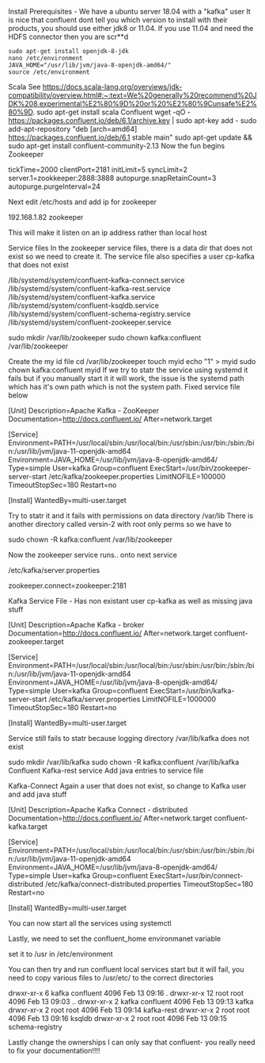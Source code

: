 Install Prerequisites - We have a ubuntu server 18.04 with a "kafka" user
It is nice that confluent dont tell you which version to install with their products, you should use either jdk8 or 11.04. If you use 11.04 and need the HDFS connector then you are scr**d
```
sudo apt-get install openjdk-8-jdk
nano /etc/environment
JAVA_HOME="/usr/lib/jvm/java-8-openjdk-amd64/"
source /etc/environment
```
Scala
See https://docs.scala-lang.org/overviews/jdk-compatibility/overview.html#:~:text=We%20generally%20recommend%20JDK%208,experimental%E2%80%9D%20or%20%E2%80%9Cunsafe%E2%80%9D.
sudo apt-get install scala
Confluent
wget -qO - https://packages.confluent.io/deb/6.1/archive.key | sudo apt-key add -
sudo add-apt-repository "deb \[arch=amd64\] https://packages.confluent.io/deb/6.1 stable main"
sudo apt-get update && sudo apt-get install confluent-community-2.13
Now the fun begins
Zookeeper

tickTime=2000
clientPort=2181
initLimit=5
syncLimit=2
server.1=zookkeeper:2888:3888
autopurge.snapRetainCount=3
autopurge.purgeInterval=24

Next edit /etc/hosts and add ip for zookeeper

192.168.1.82 zookeeper

This will make it listen on an ip address rather than local host
 
Service files
In the zookeeper service files, there is a data dir that does not exist so we need to create it. The service file also specifies a user cp-kafka that does not exist

/lib/systemd/system/confluent-kafka-connect.service
/lib/systemd/system/confluent-kafka-rest.service
/lib/systemd/system/confluent-kafka.service
/lib/systemd/system/confluent-ksqldb.service
/lib/systemd/system/confluent-schema-registry.service
/lib/systemd/system/confluent-zookeeper.service

sudo mkdir /var/lib/zookeeper
sudo chown kafka:confluent /var/lib/zookeeper

Create the my id file
cd /var/lib/zookeeper
touch myid
echo "1" > myid
sudo chown kafka:confluent myid
If we try to statr the service using systemd it fails but if you manually start it it will work, the issue is the systemd path which has it's own path which is not the system path. Fixed service file below

[Unit]
Description=Apache Kafka - ZooKeeper
Documentation=http://docs.confluent.io/
After=network.target

[Service]
Environment=PATH=/usr/local/sbin:/usr/local/bin:/usr/sbin:/usr/bin:/sbin:/bin:/usr/lib/jvm/java-11-openjdk-amd64
Environment=JAVA_HOME=/usr/lib/jvm/java-8-openjdk-amd64/
Type=simple
User=kafka
Group=confluent
ExecStart=/usr/bin/zookeeper-server-start /etc/kafka/zookeeper.properties
LimitNOFILE=100000
TimeoutStopSec=180
Restart=no

[Install]
WantedBy=multi-user.target

Try to statr it and it fails with permissions on data directory /var/lib
There is another directory called versin-2 with root only perms so we have to

sudo chown -R kafka:confluent /var/lib/zookeeper

Now the zookeeper service runs.. onto next service

/etc/kafka/server.properties

zookeeper.connect=zookeeper:2181

Kafka Service File - Has non existant user cp-kafka as well as missing java stuff


[Unit]
Description=Apache Kafka - broker
Documentation=http://docs.confluent.io/
After=network.target confluent-zookeeper.target

[Service]
Environment=PATH=/usr/local/sbin:/usr/local/bin:/usr/sbin:/usr/bin:/sbin:/bin:/usr/lib/jvm/java-11-openjdk-amd64
Environment=JAVA_HOME=/usr/lib/jvm/java-8-openjdk-amd64/
Type=simple
User=kafka
Group=confluent
ExecStart=/usr/bin/kafka-server-start /etc/kafka/server.properties
LimitNOFILE=1000000
TimeoutStopSec=180
Restart=no

[Install]
WantedBy=multi-user.target

Service still fails to statr because logging directory /var/lib/kafka does not exist

sudo mkdir /var/lib/kafka
sudo chown -R kafka:confluent /var/lib/kafka
Confluent Kafka-rest service
Add java entries to service file

Kafka-Connect
Again a user that does not exist, so change to Kafka user and add java stuff

[Unit]
Description=Apache Kafka Connect - distributed
Documentation=http://docs.confluent.io/
After=network.target confluent-kafka.target

[Service]
Environment=PATH=/usr/local/sbin:/usr/local/bin:/usr/sbin:/usr/bin:/sbin:/bin:/usr/lib/jvm/java-11-openjdk-amd64
Environment=JAVA_HOME=/usr/lib/jvm/java-8-openjdk-amd64/
Type=simple
User=kafka
Group=confluent
ExecStart=/usr/bin/connect-distributed /etc/kafka/connect-distributed.properties
TimeoutStopSec=180
Restart=no

[Install]
WantedBy=multi-user.target

You can now start all the services using systemctl

Lastly, we need to set the confluent_home environmanet variable

set it to /usr in /etc/environment

You can then try and run confluent local services start but it will fail, you need to copy various files to /usr/etc/ to the correct directories


drwxr-xr-x  6 kafka confluent 4096 Feb 13 09:16 .
drwxr-xr-x 12 root  root      4096 Feb 13 09:03 ..
drwxr-xr-x  2 kafka confluent 4096 Feb 13 09:13 kafka
drwxr-xr-x  2 root  root      4096 Feb 13 09:14 kafka-rest
drwxr-xr-x  2 root  root      4096 Feb 13 09:16 ksqldb
drwxr-xr-x  2 root  root      4096 Feb 13 09:15 schema-registry

Lastly change the ownerships
I can only say that confluent- you really need to fix your documentation!!!!
